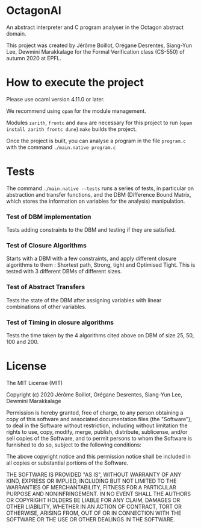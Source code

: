 # OctagonAI
An abstract interpreter and C program analyser in the Octagon abstract domain.

This project was created by Jérôme Boillot, Orégane Desrentes, Siang-Yun Lee, Dewmini Marakkalage for the Formal Verification class (CS-550) of autumn 2020 at EPFL.

# How to execute the project

Please use ocaml version 4.11.0 or later.

We recommend using `opam` for the module management.

Modules `zarith`, `frontc` and `dune` are necessary for this project to run (`opam install zarith frontc dune`)
`make` builds the project.

Once the project is built, you can analyse a program in the file `program.c` with the command `./main.native program.c`

# Tests

The command `./main.native --tests` runs a series of tests, in particular on abstraction and transfer functions, and the DBM (Difference Bound Matrix, which stores the information on variables for the analysis) manipulation.

### Test of DBM implementation
Tests adding constraints to the DBM and testing if they are satisfied.

### Test of Closure Algorithms
Starts with a DBM with a few constraints, and apply different closure algorithms to them : Shortest path, Strong, tight and Optimised Tight. This is tested with 3 different DBMs of different sizes.

### Test of Abstract Transfers
Tests the state of the DBM after assigning variables with linear combinations of other variables.

### Test of Timing in closure algorithms
Tests the time taken by the 4 algorithms cited above on DBM of size 25, 50, 100 and 200.


# License

The MIT License (MIT)

Copyright (c) 2020 Jérôme Boillot, Orégane Desrentes, Siang-Yun Lee, Dewmini Marakkalage

Permission is hereby granted, free of charge, to any person obtaining a copy of this software and associated documentation files (the "Software"), to deal in the Software without restriction, including without limitation the rights to use, copy, modify, merge, publish, distribute, sublicense, and/or sell copies of the Software, and to permit persons to whom the Software is furnished to do so, subject to the following conditions:

The above copyright notice and this permission notice shall be included in all copies or substantial portions of the Software.

THE SOFTWARE IS PROVIDED "AS IS", WITHOUT WARRANTY OF ANY KIND, EXPRESS OR IMPLIED, INCLUDING BUT NOT LIMITED TO THE WARRANTIES OF MERCHANTABILITY, FITNESS FOR A PARTICULAR PURPOSE AND NONINFRINGEMENT. IN NO EVENT SHALL THE AUTHORS OR COPYRIGHT HOLDERS BE LIABLE FOR ANY CLAIM, DAMAGES OR OTHER LIABILITY, WHETHER IN AN ACTION OF CONTRACT, TORT OR OTHERWISE, ARISING FROM, OUT OF OR IN CONNECTION WITH THE SOFTWARE OR THE USE OR OTHER DEALINGS IN THE SOFTWARE.
